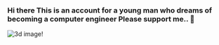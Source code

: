 ### Hi there This is an account for a young man who dreams of becoming a computer engineer Please support me.. 👋
![3d image!](https://mir-s3-cdn-cf.behance.net/project_modules/max_1200/5eeea355389655.59822ff824b72.gif)
<!--
**BookCnk/Bookcnk** is a ✨ _special_ ✨ repository because its `README.md` (this file) appears on your GitHub profile.

Here are some ideas to get you started:

- 🔭 I’m currently working on ...
- 🌱 I’m currently learning ...
- 👯 I’m looking to collaborate on ...
- 🤔 I’m looking for help with ...
- 💬 Ask me about ...
- 📫 How to reach me: ...
- 😄 Pronouns: ...
- ⚡ Fun fact: ...
-->
